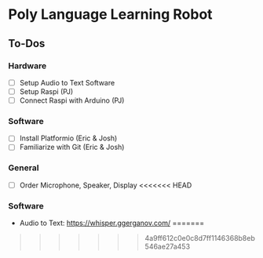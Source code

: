# Poly Language Learning Robot

## To-Dos

### Hardware
- [ ] Setup Audio to Text Software
- [ ] Setup Raspi (PJ)
- [ ] Connect Raspi with Arduino (PJ)

### Software
- [ ] Install Platformio (Eric & Josh)
- [ ] Familiarize with Git (Eric & Josh)

### General
- [ ] Order Microphone, Speaker, Display
<<<<<<< HEAD


### Software
- Audio to Text: https://whisper.ggerganov.com/
=======
>>>>>>> 4a9ff612c0e0c8d7ff1146368b8eb546ae27a453
